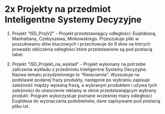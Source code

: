 # 2x Projekty na przedmiot Inteligentne Systemy Decyzyjne

 1. Projekt "ISD_ProjV2" - Projekt przedstawiający odległości: Euqlidesoą, Manhattana, Czebyszewa, Minkowskiego. Przeszukuje pliki w poszukiwaniu słów kluczowych i przechowuje do 9 słow na których prowadzi obliczenia odległości które przedstawione są pod postacią tabel.

 2. Projekt "ISD_Projekt_na_wyklad" - Projekt wykonany na potrzebe zaliczenia wykładu z przedmiotu Inteligentne Systemy Decyzyjne. Nazwa tematu przydzielonego to "Kwiaciarnia". Wyszukuje na podstawie podanej frazy produkty, następnie po wybraniu zapisuje zależność między wpisaną frazą, a wybranym produktem i używa tych zależności do utworzenie reklamy w oknie przedstawiającym wybrany produkt. Program wykorzystuje poznane wcześniej miary odległości Euqlidesa do wyznaczania podobieństw, dane zapisywane pod postacią pliku txt.
